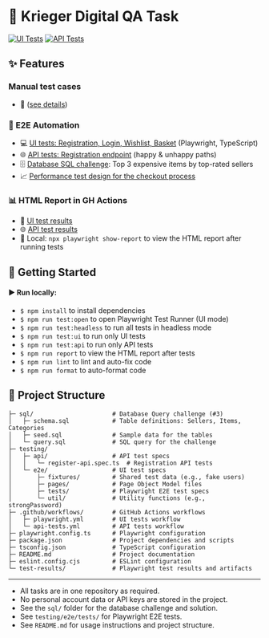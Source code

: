# 🚀 Krieger Digital QA Task

[![UI Tests](https://github.com/Ebazhanov/krieger-digital-qa-task/actions/workflows/ui-tests.yml/badge.svg?branch=main)](https://github.com/Ebazhanov/krieger-digital-qa-task/actions/workflows/ui-tests.yml)
[![API Tests](https://github.com/Ebazhanov/krieger-digital-qa-task/actions/workflows/api-tests.yml/badge.svg?branch=main)](https://github.com/Ebazhanov/krieger-digital-qa-task/actions/workflows/api-tests.yml)

## ✨ Features

### Manual test cases

- 🧪 ([see details](docs/manual-test-cases.md))

### 🤖 E2E Automation

- 💻 [UI tests: Registration, Login, Wishlist, Basket](testing/e2e/tests/) (Playwright, TypeScript)
- 🌐 [API tests: Registration endpoint](testing/api/) (happy & unhappy paths)
- 🗄️ [Database SQL challenge](sql/query.sql): Top 3 expensive items by top-rated sellers
- 📈 [Performance test design for the checkout process](docs/performance-test.md)

### 📊 HTML Report in GH Actions

- 🧪 [UI test results](https://github.com/Ebazhanov/krieger-digital-qa-task/actions/workflows/ui-tests.yml)
- 🌐 [API test results](https://github.com/Ebazhanov/krieger-digital-qa-task/actions/workflows/api-tests.yml)
- 📂 Local: `npx playwright show-report` to view the HTML report after running tests

## 🧰 Getting Started

#### ▶️ Run locally:

- `$ npm install` to install dependencies
- `$ npm run test:open` to open Playwright Test Runner (UI mode)
- `$ npm run test:headless` to run all tests in headless mode
- `$ npm run test:ui` to run only UI tests
- `$ npm run test:api` to run only API tests
- `$ npm run report` to view the HTML report after tests
- `$ npm run lint` to lint and auto-fix code
- `$ npm run format` to auto-format code

## 📁 Project Structure

```
├─ sql/                      # Database Query challenge (#3)
│   ├─ schema.sql            # Table definitions: Sellers, Items, Categories
│   ├─ seed.sql              # Sample data for the tables
│   └─ query.sql             # SQL query for the challenge
├─ testing/
│   ├─ api/                  # API test specs
│   │   └─ register-api.spec.ts  # Registration API tests
│   └─ e2e/                  # UI test specs
│       ├─ fixtures/         # Shared test data (e.g., fake users)
│       ├─ pages/            # Page Object Model files
│       ├─ tests/            # Playwright E2E test specs
│       └─ util/             # Utility functions (e.g., strongPassword)
├─ .github/workflows/        # GitHub Actions workflows
│   ├─ playwright.yml        # UI tests workflow
│   └─ api-tests.yml         # API tests workflow
├─ playwright.config.ts      # Playwright configuration
├─ package.json              # Project dependencies and scripts
├─ tsconfig.json             # TypeScript configuration
├─ README.md                 # Project documentation
├─ eslint.config.cjs         # ESLint configuration
└─ test-results/             # Playwright test results and artifacts
```

---

- All tasks are in one repository as required.
- No personal account data or API keys are stored in the project.
- See the `sql/` folder for the database challenge and solution.
- See `testing/e2e/tests/` for Playwright E2E tests.
- See `README.md` for usage instructions and project structure.
